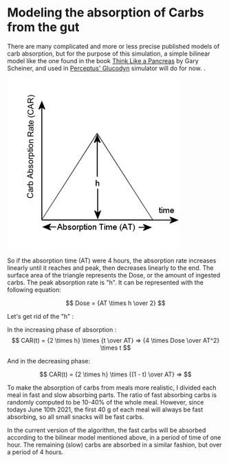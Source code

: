 Modeling the absorption of Carbs from the gut
=============================================

There are many complicated and more or less precise published models of carb absorption, but for the purpose of this simulation, a simple bilinear model like the one found in the book [Think Like a Pancreas](https://www.amazon.com/Think-Like-Pancreas-Practical-Insulin-Completely/dp/0738215147) by Gary Scheiner, and used in [Perceptus' Glucodyn](https://github.com/Perceptus/GlucoDyn/blob/master/basic_math.pdf) simulator will do for now.  .



![Carb Absorption Rate](../img/CAR.jpg)

So if the absorption time (AT) were 4 hours, the absorption rate increases linearly until it reaches and peak, then decreases linearly to the end. The surface area of the triangle represents the Dose, or the amount of ingested carbs. The peak absorption rate is "h". It can be represented with the following equation:

$$
Dose = {AT \times h \over 2}
$$

Let's get rid of the "h" : 

In the increasing phase of absorption :
$$
CAR(t) = {2 \times h} \times {t \over AT} => {4 \times Dose \over AT^2} \times t
$$

And in the decreasing phase:

$$
CAR(t) = {2 \times h} \times {(1 - t) \over AT} => 
$$


To make the absorption of carbs from meals more realistic, I divided each meal in fast and slow absorbing parts. The ratio of fast absorbing carbs is randomly computed to be 10-40% of the whole meal. However, since todays June 10th 2021, the first 40 g of each meal will always be fast absorbing, so all small snacks will be fast carbs. 

In the current version of the algorithm, the fast carbs will be absorbed according to the bilinear model mentioned above, in a period of time of one hour. The remaining (slow) carbs are absorbed in a similar fashion, but over a period of 4 hours. 